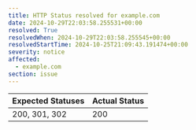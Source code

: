 ```yaml
---
title: HTTP Status resolved for example.com
date: 2024-10-29T22:03:58.255531+00:00
resolved: True
resolvedWhen: 2024-10-29T22:03:58.255545+00:00
resolvedStartTime: 2024-10-25T21:09:43.191474+00:00
severity: notice
affected:
  - example.com
section: issue
---
```


| Expected Statuses | Actual Status  |
|-------------------|----------------|
| 200, 301, 302 | 200 |
